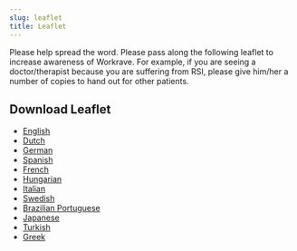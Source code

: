 ```yaml
---
slug: leaflet
title: Leaflet
---
```


Please help spread the word. Please pass along the following leaflet to increase
awareness of Workrave. For example, if you are seeing a doctor/therapist because
you are suffering from RSI, please give him/her a number of copies to hand out
for other patients.

## Download Leaflet

- [English](/leaflet//leaflet.pdf)
- [Dutch](/leaflet//leaflet-nl.pdf)
- [German](/leaflet//leaflet-de.pdf)
- [Spanish](/leaflet//leaflet-es.pdf)
- [French](/leaflet//leaflet-fr.pdf)
- [Hungarian](/leaflet//leaflet-hu.pdf)
- [Italian](/leaflet//leaflet-it.pdf)
- [Swedish](/leaflet//leaflet-sv.pdf)
- [Brazilian Portuguese](/leaflet//leaflet-pt_BR.pdf)
- [Japanese](/leaflet//leaflet-ja.pdf)
- [Turkish](/leaflet//leaflet-tr.pdf)
- [Greek](/leaflet//leaflet-el.pdf)
